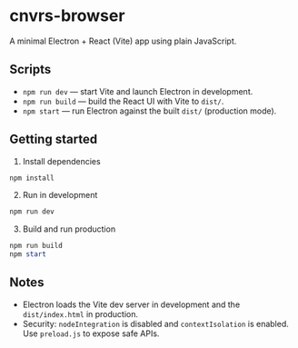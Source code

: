 # cnvrs-browser

A minimal Electron + React (Vite) app using plain JavaScript.

## Scripts

- `npm run dev` — start Vite and launch Electron in development.
- `npm run build` — build the React UI with Vite to `dist/`.
- `npm start` — run Electron against the built `dist/` (production mode).

## Getting started

1. Install dependencies

```powershell
npm install
```

2. Run in development

```powershell
npm run dev
```

3. Build and run production

```powershell
npm run build
npm start
```

## Notes

- Electron loads the Vite dev server in development and the `dist/index.html` in production.
- Security: `nodeIntegration` is disabled and `contextIsolation` is enabled. Use `preload.js` to expose safe APIs.

